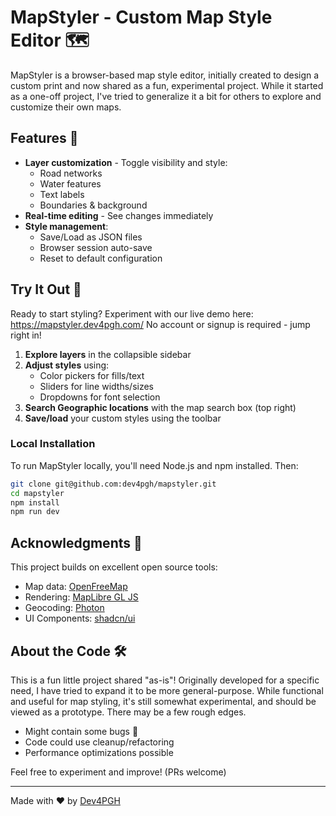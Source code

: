 # MapStyler - Custom Map Style Editor 🗺️

MapStyler is a browser-based map style editor, initially created to design a custom print and now shared as a fun, experimental project. While it started as a one-off project, I've tried to generalize it a bit for others to explore and customize their own maps.

## Features 🌟

- **Layer customization** - Toggle visibility and style:
  - Road networks
  - Water features
  - Text labels
  - Boundaries & background
- **Real-time editing** - See changes immediately
- **Style management**:
  - Save/Load as JSON files
  - Browser session auto-save
  - Reset to default configuration

## Try It Out 🚀

Ready to start styling? Experiment with our live demo here: https://mapstyler.dev4pgh.com/
No account or signup is required - jump right in!

1. **Explore layers** in the collapsible sidebar
2. **Adjust styles** using:
   - Color pickers for fills/text
   - Sliders for line widths/sizes
   - Dropdowns for font selection
3. **Search Geographic locations** with the map search box (top right)
4. **Save/load** your custom styles using the toolbar

### Local Installation

To run MapStyler locally, you'll need Node.js and npm installed. Then:

```bash
git clone git@github.com:dev4pgh/mapstyler.git
cd mapstyler
npm install
npm run dev
```

## Acknowledgments 🙏

This project builds on excellent open source tools:
- Map data: [OpenFreeMap](https://openfreemap.org/)
- Rendering: [MapLibre GL JS](https://github.com/maplibre/maplibre-gl-js)
- Geocoding: [Photon](https://photon.komoot.io/)
- UI Components: [shadcn/ui](https://ui.shadcn.com/)

## About the Code 🛠️

This is a fun little project shared "as-is"! Originally developed for a specific need, I have tried to expand it to be more general-purpose. While functional and useful for map styling, it's still somewhat experimental, and should be viewed as a prototype. There may be a few rough edges.
- Might contain some bugs 🐛
- Code could use cleanup/refactoring
- Performance optimizations possible

Feel free to experiment and improve! (PRs welcome)

---

Made with ❤️ by [Dev4PGH](https://github.com/dev4pgh)
